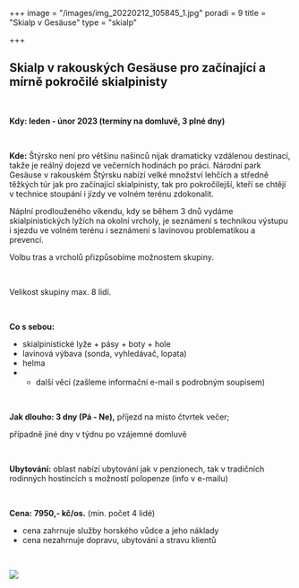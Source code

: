+++
image = "/images/img_20220212_105845_1.jpg"
poradi = 9
title = "Skialp v Gesäuse"
type = "skialp"

+++
## **Skialp v rakouských Gesäuse pro začínající a mírně pokročilé skialpinisty**

&nbsp;

**Kdy: leden - únor 2023 (termíny na domluvě, 3 plné dny)**

&nbsp;

**Kde:** Štýrsko není pro většinu našinců nijak dramaticky vzdálenou destinací, takže je reálný dojezd ve večerních hodinách po práci. Národní park Gesäuse v rakouském Štýrsku nabízí velké množství lehčích a středně těžkých túr jak pro začínající skialpinisty, tak pro pokročilejší, kteří se chtějí v technice stoupání i jízdy ve volném terénu zdokonalit.

Náplní prodlouženého víkendu, kdy se během 3 dnů vydáme skialpinistických lyžích na okolní vrcholy,  je seznámení s technikou výstupu i sjezdu ve volném terénu i seznámení s lavinovou problematikou a prevencí.

Volbu tras a vrcholů přizpůsobíme možnostem skupiny.

&nbsp;

Velikost skupiny max. 8 lidí.

&nbsp;

**Co s sebou:**

* skialpinistické lyže + pásy + boty + hole
* lavinová výbava (sonda, vyhledávač, lopata)
* helma
* 
  * další věci (zašleme informační e-mail s podrobným soupisem)

&nbsp;

**Jak dlouho: 3 dny (Pá - Ne),** příjezd na místo čtvrtek večer;

případně jiné dny v týdnu po vzájemné domluvě

&nbsp;

**Ubytování:** oblast nabízí ubytování jak v penzionech, tak v tradičních rodinných hostincích s možností polopenze (info v e-mailu)

&nbsp;

**Cena:** **7950,- kč/os.** (min. počet 4 lidé)

* cena zahrnuje služby horského vůdce a jeho náklady
* cena nezahrnuje dopravu, ubytování a stravu klientů

&nbsp;

![](/images/img_20220212_123418_5.jpg)